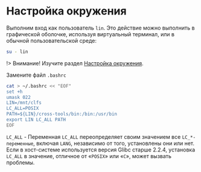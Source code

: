 # Настройка окружения

Выполним вход как пользователь ``lin``. Это действие можно выполнить в графической оболочке, используя виртуальный терминал, или в обычной пользовательской среде:
```bash
su - lin
```

!> Внимание! Изучите раздел [Настройка окружения](prepare/set-env).

Замените файл `.bashrc`

```bash
cat > ~/.bashrc << "EOF"
set +h
umask 022
LIN=/mnt/clfs
LC_ALL=POSIX
PATH=${LIN}/cross-tools/bin:/bin:/usr/bin
export LIN LC_ALL PATH
EOF
```

`LC_ALL` - Переменная ``LC_ALL`` переопределяет своим значением все ``LC_*-переменные``, включая ``LANG``, независимо от того, установлены они или нет. Если в хост-системе используется версия Glibc старше 2.2.4, установка ``LC_ALL`` в значение, отличное от «``POSIX``» или «``C``», может вызвать проблемы.
